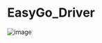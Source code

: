# EasyGo_Driver
![image](https://user-images.githubusercontent.com/59156116/223961879-479c77ba-9b8d-41f8-8af7-3abd5ef01813.png)
